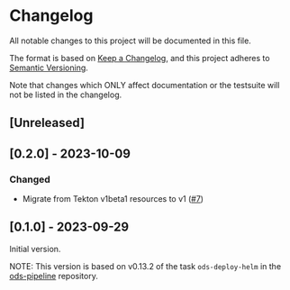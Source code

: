 # Changelog

All notable changes to this project will be documented in this file.

The format is based on [Keep a Changelog](https://keepachangelog.com/en/1.0.0/),
and this project adheres to [Semantic Versioning](https://semver.org/spec/v2.0.0.html).

Note that changes which ONLY affect documentation or the testsuite will not be
listed in the changelog.

## [Unreleased]

## [0.2.0] - 2023-10-09

### Changed

- Migrate from Tekton v1beta1 resources to v1 ([#7](https://github.com/opendevstack/ods-pipeline-helm/pull/7))

## [0.1.0] - 2023-09-29

Initial version.

NOTE: This version is based on v0.13.2 of the task `ods-deploy-helm` in the [ods-pipeline](https://github.com/opendevstack/ods-pipeline) repository.
